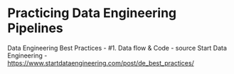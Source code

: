 # Practicing Data Engineering Pipelines

Data Engineering Best Practices - #1. Data flow &amp; Code - source Start Data Engineering - https://www.startdataengineering.com/post/de_best_practices/
